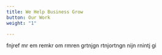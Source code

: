 ```yaml
---
title: We Help Business Grow
button: Our Work
weight: "1"

---
```

fnjref mr em remkr om rmren grtnjgn rtnjortngn nijn rnintj gi